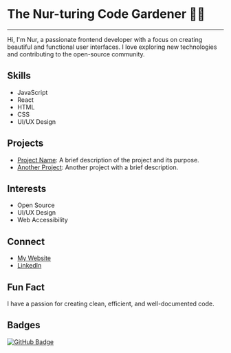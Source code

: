 # The Nur-turing Code Gardener 🧑‍💻
---
Hi, I'm Nur, a passionate frontend developer with a focus on creating beautiful and functional user interfaces. I love exploring new technologies and contributing to the open-source community.

## Skills
*   JavaScript
*   React
*   HTML
*   CSS
*   UI/UX Design

## Projects
*   [Project Name](link_to_repo): A brief description of the project and its purpose.
*   [Another Project](another_link): Another project with a brief description.

## Interests
*   Open Source
*   UI/UX Design
*   Web Accessibility

## Connect
*   [My Website](your_website_link)
*   [LinkedIn](linkedin_profile_link)

## Fun Fact
I have a passion for creating clean, efficient, and well-documented code.

## Badges
[![GitHub Badge](https://img.shields.io/badge/GitHub-100000?style=for-the-badge&logo=github&logoColor=white)](https://github.com/your_github_username)
